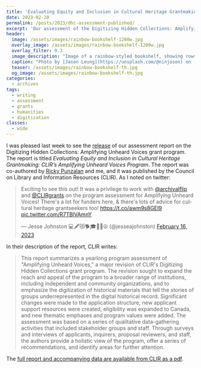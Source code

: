 ```yaml
---
title: 'Evaluating Equity and Inclusion in Cultural Heritage Grantmaking'
date: 2023-02-20
permalink: /posts/2023/dhc-assessment-published/
excerpt: 'Our assessment of the Digitizing Hidden Collections: Amplifying Unheard Voices program is now available from CLIR.'
header:
  image: /assets/images/rainbow-bookshelf-1280w.jpg
  overlay_image: /assets/images/rainbow-bookshelf-1280w.jpg
  overlay_filter: 0.3
  image_description: "Image of a rainbow-styled bookshelf, showing rows of book spines with red, yellow, and orange colors."
  caption: "Photo by [Jason Leung](https://unsplash.com/@ninjason) on [Unsplash](https://unsplash.com/s/photos/library)"
  teaser: /assets/images/rainbow-bookshelf-th.jpg
  og_image: /assets/images/rainbow-bookshelf-th.jpg
categories: 
  - archives
tags:
  - writing
  - assessment
  - grants
  - humanities
  - digitization
classes:
  - wide
---
```


I was pleased last week to see the [release](https://www.clir.org/2023/02/clir-announces-publication-of-the-amplifying-unheard-voices-program-evaluation-report/) of our assessment report
on the Digitizing Hidden Collections: Amplifying Unheard Voices grant program. The report is titled _Evaluating Equity and Inclusion in Cultural Heritage Grantmaking: CLIR’s Amplifying Unheard Voices Program_.
The report was co-authored by [Ricky Punzalan](https://rpunzalan.com/)
and me, and it was published by the Council on Library 
and Information Resources (CLIR). As I noted on twitter:

<blockquote class="twitter-tweet"><p lang="en" dir="ltr">Exciting to see this out! It was a privilege to work with <a href="https://twitter.com/archivalflip?ref_src=twsrc%5Etfw">@archivalflip</a> and <a href="https://twitter.com/CLIRgrants?ref_src=twsrc%5Etfw">@CLIRgrants</a> on the program assessment for Amplifying Unheard Voices! There&#39;s a lot for funders here, &amp; there&#39;s lots of advice for cultural heritage grantseekers too! <a href="https://t.co/awm9s8GEI9">https://t.co/awm9s8GEI9</a> <a href="https://t.co/R7TBlVAmnY">pic.twitter.com/R7TBlVAmnY</a></p>&mdash; Jesse Johnston 💻🖋😻🐕🎓🌈🐝☮️ (@jesseajohnston) <a href="https://twitter.com/jesseajohnston/status/1626297790199644160?ref_src=twsrc%5Etfw">February 16, 2023</a></blockquote> <script async src="https://platform.twitter.com/widgets.js" charset="utf-8"></script>

In their description of the report, CLIR writes:

> This report summarizes a yearlong program assessment of "Amplifying Unheard Voices," a major revision of CLIR's Digitizing Hidden Collections grant program. The revision sought to expand the reach and appeal of the program to a broader range of institutions, including independent and community organizations, and to emphasize the digitization of historical materials that tell the stories of groups underrepresented in the digital historical record. Significant changes were made to the application structure, new applicant support resources were created, eligibility was expanded to Canada, and new thematic emphases and program values were added. The assessment was based on a series of qualitative data-gathering activities that included stakeholder groups and staff. Through surveys and interviews of applicants, inquirers, proposal reviewers, and staff, the authors provide a holistic view of the program, offer a series of recommendations, and identify areas for further attention.

The [full report and accompanying data are available from CLIR as a pdf](https://www.clir.org/pubs/reports/dhc-auv-assessment/).